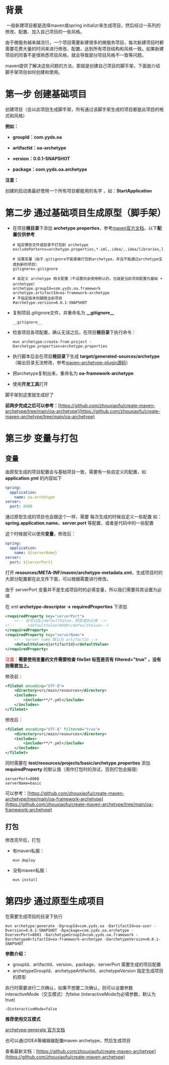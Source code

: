 # 背景

​		一般新建项目都是选择maven或spring initializr来生成项目，然后经过一系列的修改、配置、加入自己项目的一些风格。

​		由于微服务越来越流行，一个项目需要新建很多的微服务项目，每次新建项目时都需要花费大量的时间来进行修改、配置，达到所有项目结构和风格一致。如果新建项目的同事不是很熟悉项目风格，就会导致部分项目风格不一致等问题。

​		maven提供了解决这些问题的方法，那就是创建自己项目的脚手架，下面就介绍脚手架项目如何创建和使用。



# 第一步 创建基础项目

创建项目（会以此项目生成脚手架，所有通过该脚手架生成的项目都是此项目的格式和风格）

**例如：**

- **groupId：com.yyds.oa**

- **artifactId：oa-archetype** 

- **version：0.0.1-SNAPSHOT**
- **package：com.yyds.oa.archetype**



**注意：**

创建的启动类最好使用一个所有项目都能用的名字 ，如：**StartApplication**



# 第二步 通过基础项目生成原型（脚手架）

- 在项目**根目录**下添加 **archetype.properties**，参考[maven官方文档](https://maven.apache.org/archetype/maven-archetype-plugin/examples/create-with-property-file.html)，以下**配置仅供参考**

  ```properties
  # 指定哪些文件或目录不打包到 archetype
  excludePatterns=archetype.properties,*.iml,.idea/,.idea/libraries,logs/,build.sh
  
  # 设置变量（由于.gitignore不能直接打包到archetype，并且不能通过archetype生成到新的项目）
  gitignore=.gitignore
  
  # 自定义 archetype 相关配置（不设置则会使用默认的，也就是当前项目配置为基础 + archetype）
  archetype.groupId=com.yyds.oa.framework
  archetype.artifactId=oa-framework-archetype
  # 不指定版本则跟随当前项目
  #archetype.version=0.0.1-SNAPSHOT
  ```

- 复制项目.gitignore文件，并重命名为 **\_\_gitignore\_\_**

  ```shell
  __gitignore__
  ```

  

- 检查项目各项配置，确认无误之后，在项目**根目录**下执行命令：

  ```shell
  mvn archetype:create-from-project -Darchetype.properties=archetype.properties
  ```

- 执行脚本后会在项目**根目录**下生成 **target/generated-sources/archetype**（输出目录无法修改，参考[maven-archetype-plugin源码](https://github.com/apache/maven-archetype/blob/maven-archetype-2.4/maven-archetype-plugin/src/main/java/org/apache/maven/archetype/mojos/CreateArchetypeFromProjectMojo.java#L210-L211)）

- 把archetype复制出来，重命名为 **oa-framework-archetype**

- 使用**开发工具**打开

脚手架到这里就生成好了



**前两步完成之后可以参考：**[https://github.com/zhouxiaofu/create-maven-archetype/tree/main/oa-archetype](https://github.com/zhouxiaofu/create-maven-archetype/tree/main/oa-archetype)



# 第三步 变量与打包

## 变量

由原型生成的项目配置会与基础项目一致，需要有一些自定义的配置，如 **application.yml** 的内容如下

```yaml
spring:
  application:
    name: oa-archetype
server:
  port: 8080
```

通过原型生成的项目也会跟这个一样，需要 每次生成的时候自定义一些配置 如：**spring.application.name、server.port** 等配置，或者是代码中的一些配置

这个时候就可以使用**变量**，修改后：

```yaml
spring:
  application:
    name: ${serverName}
server:
  port: ${serverPort}
```



打开 **resources/META-INF/maven/archetype-metadata.xml**，生成项目时的大部分配置都在此文件下面，可以根据需要进行修改。

由于 serverPort 变量并不是生成项目时的必填变量，所以我们需要将其设置为必填

在 xml **archetype-descriptor -> requiredProperties** 下添加

```xml
<requiredProperty key="serverPort">
    <!-- 也可以加上defaultValue，则变成非必填 -->
<!--      <defaultValue>8080</defaultValue>-->
</requiredProperty>
<requiredProperty key="serverName">
    <!-- server name 默认为 artifactId -->
    <defaultValue>${artifactId}</defaultValue>
</requiredProperty>
```



**<font color="#e54d42">注意：</font>需要使用变量的文件需要检查 fileSet 标签是否有 filtered="true" ，没有则需要加上。**

修改前：

```xml
<fileSet encoding="UTF-8">
    <directory>src/main/resources</directory>
    <includes>
        <include>**/*.yml</include>
    </includes>
</fileSet>
```

修改后：

```xml
<fileSet encoding="UTF-8" filtered="true">
    <directory>src/main/resources</directory>
    <includes>
        <include>**/*.yml</include>
    </includes>
</fileSet>
```





同时需要在 **test/resources/projects/basic/archetype.properties** 添加 **requiredProperty** 的默认值（用作打包时的测试，否则打包会报错）

```properties
serverPort=8080
serverName=basic
```



可以参考：[https://github.com/zhouxiaofu/create-maven-archetype/tree/main/oa-framework-archetype](https://github.com/zhouxiaofu/create-maven-archetype/tree/main/oa-framework-archetype)

## 打包

修改完毕后，打包

- 有maven私服：

  ```shell
  mvn deploy
  ```

- 没有maven私服：

  ```shell
  mvn install
  ```



# 第四步 通过原型生成项目

在需要生成项目的目录下执行

```shell
mvn archetype:generate -DgroupId=com.yyds.oa -DartifactId=oa-user -Dversion=0.0.1-SNAPSHOT -Dpackage=com.yyds.oa.archetype -DserverPort=8081 -DarchetypeGroupId=com.yyds.oa.framework -DarchetypeArtifactId=oa-framework-archetype -DarchetypeVersion=0.0.1-SNAPSHOT
```

**参数介绍：**

- groupId、artifactId、version、package、serverPort  需要生成的项目配置
- archetypeGroupId、archetypeArtifactId、archetypeVersion  指定生成项目的原型

执行时需要进行二次确认，如果不想要二次确认，则可以设置参数interactiveMode（交互模式）为false (interactiveMode为必填参数，默认为true)

```shell
-DinteractiveMode=false
```

**推荐使用交互模式**

 [archetype:generate 官方文档](https://maven.apache.org/archetype/maven-archetype-plugin/generate-mojo.html)



也可以通过IDEA等编辑器配置maven archetype，然后生成项目



查看最新文档：[https://github.com/zhouxiaofu/create-maven-archetype](https://github.com/zhouxiaofu/create-maven-archetype)



















